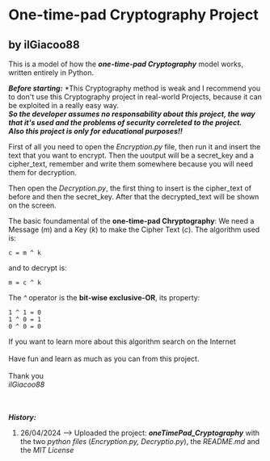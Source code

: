 
# One-time-pad Cryptography Project

## by ilGiacoo88

This is a model of how the ***one-time-pad Cryptography*** model works, written entirely in Python.

***Before starting:***
*This Cryptography method is weak and I recommend you to don't use this Cryptography project in real-world Projects, because it can be exploited in a really easy way. <br>
***So the developer assumes no responsability about this project, the way that it's used and the problems of security correleted to the project. <br>
Also this project is only for educational purposes!!***

First of all you need to open the *Encryption.py* file, then run it and insert the text that you want to encrypt.
Then the uoutput will be a secret_key and a cipher_text, remember and write them somewhere because you will need them for decryption.

Then open the *Decryption.py*, the first thing to insert is the cipher_text of before and then the secret_key.
After that the decrypted_text will be shown on the screen.

The basic foundamental of the **one-time-pad Chryptography**:
We need a Message (*m*) and a Key (*k*) to make the Cipher Text (*c*).
The algorithm used is:
~~~
c = m ^ k
~~~
and to decrypt is:
~~~
m = c ^ k
~~~

The *^* operator is the **bit-wise exclusive-OR**, its property:
~~~
1 ^ 1 = 0
1 ^ 0 = 1
0 ^ 0 = 0
~~~
If you want to learn more about this algorithm search on the Internet
<br>
<br>
Have fun and learn as much as you can from this project. <br><br>
Thank you <br>
*ilGiacoo88* <br><br><br>

***History:***<br>
1) 26/04/2024 --> Uploaded the project: ***oneTimePad_Cryptography*** with the two *python files* (*Encryption.py, Decryptio.py*), the *README.md* and the *MIT License*
